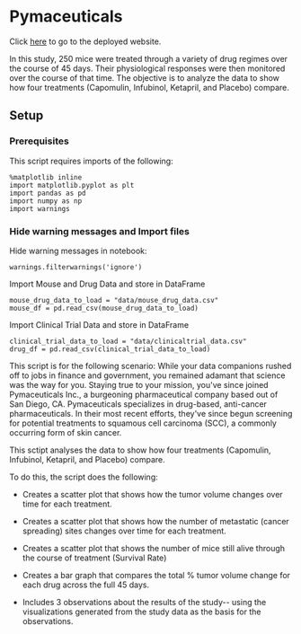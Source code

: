 # Pymaceuticals

Click [here](https://maivey.github.io/matplotlib-challenge/) to go to the deployed website.

In this study, 250 mice were treated through a variety of drug regimes over the course of 45 days. Their physiological responses were then monitored over the course of that time. The objective is to analyze the data to show how four treatments (Capomulin, Infubinol, Ketapril, and Placebo) compare.

## Setup
### Prerequisites
This script requires imports of the following:
```code
%matplotlib inline
import matplotlib.pyplot as plt
import pandas as pd
import numpy as np
import warnings
```

### Hide warning messages and Import files

Hide warning messages in notebook:
```code
warnings.filterwarnings('ignore')
```

Import Mouse and Drug Data and store in DataFrame
```code
mouse_drug_data_to_load = "data/mouse_drug_data.csv"
mouse_df = pd.read_csv(mouse_drug_data_to_load)
```

Import Clinical Trial Data and store in DataFrame
```code
clinical_trial_data_to_load = "data/clinicaltrial_data.csv"
drug_df = pd.read_csv(clinical_trial_data_to_load)
```


This script is for the following scenario: While your data companions rushed off to jobs in finance and government, you remained adamant that science was the way for you. Staying true to your mission, you've since joined Pymaceuticals Inc., a burgeoning pharmaceutical company based out of San Diego, CA. Pymaceuticals specializes in drug-based, anti-cancer pharmaceuticals. In their most recent efforts, they've since begun screening for potential treatments to squamous cell carcinoma (SCC), a commonly occurring form of skin cancer.

This sctipt analyses the data to show how four treatments (Capomulin, Infubinol, Ketapril, and Placebo) compare.

To do this, the script does the following:

- Creates a scatter plot that shows how the tumor volume changes over time for each treatment.

- Creates a scatter plot that shows how the number of metastatic (cancer spreading) sites changes over time for each treatment.

- Creates a scatter plot that shows the number of mice still alive through the course of treatment (Survival Rate)

- Creates a bar graph that compares the total % tumor volume change for each drug across the full 45 days.

- Includes 3 observations about the results of the study-- using the visualizations  generated from the study data as the basis for the observations.
